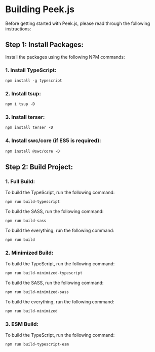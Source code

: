 # Building Peek.js

Before getting started with Peek.js, please read through the following instructions:


## Step 1: Install Packages:

Install the packages using the following NPM commands:

### 1. Install TypeScript:

```markdown
npm install -g typescript
```

### 2. Install tsup:

```markdown
npm i tsup -D
```

### 3. Install terser:

```markdown
npm install terser -D
```

### 4. Install swc/core (if ES5 is required):

```markdown
npm install @swc/core -D
```


## Step 2: Build Project:

### 1. Full Build:

To build the TypeScript, run the following command:

```markdown
npm run build-typescript
```

To build the SASS, run the following command:

```markdown
npm run build-sass
```

To build the everything, run the following command:

```markdown
npm run build
```

### 2. Minimized Build:

To build the TypeScript, run the following command:

```markdown
npm run build-minimized-typescript
```

To build the SASS, run the following command:

```markdown
npm run build-minimized-sass
```

To build the everything, run the following command:

```markdown
npm run build-minimized
```

### 3. ESM Build:

To build the TypeScript, run the following command:

```markdown
npm run build-typescript-esm
```
